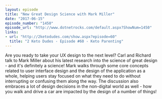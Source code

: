```yaml
---
layout: episode
title: "New Great Design Science with Mark Miller"
date: "2017-06-15"
episode_number: "1450"
episode_url: "http://www.dotnetrocks.com/default.aspx?ShowNum=1450"
links:
- url: "http://2ketodudes.com/show.aspx?episode=60"
  title: "2 Keto Dudes - Episode #60 - Keto Parenting"
---
```


Are you ready to take your UX design to the next level? Carl and Richard talk to Mark Miller about his latest research into the science of great design - and it's definitely a science! Mark walks through some core concepts related to user interface design and the design of the application as a whole, helping users stay focused on what they need to do without interrupting or confusing them along the way. The discussion also embraces a lot of design decisions in the non-digital world as well - how you walk and drive a car are impacted by the design of a number of things!
